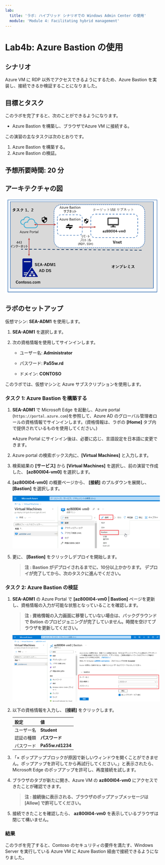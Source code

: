 ```yaml
---
lab:
  title: 'ラボ: ハイブリッド シナリオでの Windows Admin Center の使用'
  module: 'Module 4: Facilitating hybrid management'
---
```


# <a name="lab-using-windows-admin-center-in-hybrid-scenarios"></a>Lab4b: Azure Bastion の使用

## <a name="scenario"></a>シナリオ

Azure VM に RDP 以外でアクセスできるようにするため、Azure Bastion を実装し、接続できるか検証することになりました。

## <a name="objectives"></a>目標とタスク

このラボを完了すると、次のことができるようになります。

- Azure Bastion を構築し、ブラウザでAzure VM に接続する。

この演習の主なタスクは次のとおりです。

1. Azure Bastion を構築する。
2. Azure Bastion の検証。

## <a name="estimated-time-90-minutes"></a>予想所要時間: 20 分

## <a name="architecture"></a>アーキテクチャの図

![AZ-800_Lab04_architecture2](./media/AZ-800_Lab04_architecture2.png)

## <a name="lab-setup"></a>ラボのセットアップ

仮想マシン:  **SEA-ADM1** を使用します。



1. **SEA-ADM1** を選択します。

1. 次の資格情報を使用してサインインします。

   - ユーザー名: **Administrator**
   
   - パスワード: **Pa55w.rd**
   
   - ドメイン: **CONTOSO**
   
     

このラボでは、仮想マシンと Azure サブスクリプションを使用します。 



### <a name="task-1-create-an-azure-resource-group-by-using-an-azure-resource-manager-template"></a>タスク 1: Azure Bastion を構築する

1. **SEA-ADM1** で Microsoft Edge を起動し、Azure portal (`https://portal.azure.com`)を参照して、Azure AD のグローバル管理者ロールの資格情報でサインインします。(資格情報は、ラボの **[Home]** タブ内で提供されているものを使用してください。)

   ※Azure Portal にサインイン後は、必要に応じ、言語設定を日本語に変更できます。

1. Azure portal の検索ボックス内に、**[Virtual Machines]** と入力します。

1. 検索結果の **[サービス]** から **[Virtual Machines]** を選択し、前の演習で作成した、 **[az800l04-vm0]** を選択します。

1. **[az800l04-vm0]** の概要ページから、 **[接続]** のプルダウンを展開し、 **[Bastion]** を選択します。

   ![AZ-800_Lab4_17](./media/AZ-800_Lab4_17.png)

5. 更に、 **[Bastion]** をクリックしデプロイを開始します。

   > **注 : Bastion がデプロイされるまでに、10分以上かかります。 デプロイが完了してから、次のタスクに進んでください。**




### <a name="task-2-create-an-azure-network-adapter"></a>タスク 2: Azure Bastion の検証

1. **SEA-ADM1** の Azure Portal で **[az800l04-vm0 | Bastion]** ページを更新し、資格情報の入力が可能な状態となっていることを確認します。

   > **注 : 資格情報の入力画面に移管していない場合は、バックグラウンドで Bstion のプロビジョニングが完了していません。時間を空けてブラウザを更新してください。**

   ![AZ-800_Lab4_18](./media/AZ-800_Lab4_18.png)

2. 以下の資格情報を入力し、 **[接続]** をクリックします。

   | 設定       | 値               |
   | ---------- | ---------------- |
   | ユーザー名 | **Student**      |
   | 認証の種類 | **パスワード**   |
   | パスワード | **Pa55w.rd1234** |

   

3.  「× ポップアップブロックが原因で新しいウィンドウを開くことができません。ポップアップを許可してから再試行してください。」と表示されたら、Microsoft Edge のポップアップを許可し、再度接続を試します。

4. ブラウザのタブが新たに開き、Azure VM の **az800l04-vm0** にアクセスできたことが確認できます。

   > **注 : 接続後に表示される、ブラウザのポップアップメッセージは [Allow] で許可してください。**

5. 接続できたことを確認したら、 **az800l04-vm0** を表示しているブラウザは閉じて構いません。

### <a name="results"></a>結果

このラボを完了すると、Contoso のセキュリティの要件を満たす、Windows Server を実行している Azure VM に Azure Bastion 経由で接続できるようになりました。

